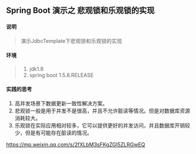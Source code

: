 ## Spring Boot 演示之 悲观锁和乐观锁的实现

#### 说明
>演示JdbcTemplate下悲观锁和乐观锁的实现

#### 环境
> 1. jdk1.8 
> 2. spring boot 1.5.8.RELEASE

#### 实践的思考
1. 高并发场景下数据更新一致性解决方案。
2. 悲观锁一般是用于并发不是很高，并且不允许脏读等情况。但是对数据库资源消耗较大。
3. 乐观锁在实际应用相对较多，它可以提供更好的并发访问，并且数据库开销较少，但是有可能存在脏读的情况。

https://mp.weixin.qq.com/s/2fXLbM3sFKgZGI5ZLRGwEQ